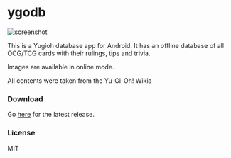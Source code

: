 ygodb
=====

![screenshot](https://cloud.githubusercontent.com/assets/1388219/12061104/d209b730-af4b-11e5-830b-e70abc3ed13e.png)

This is a Yugioh database app for Android. It has an offline database of all OCG/TCG cards with their rulings, tips and trivia. 

Images are available in online mode.

All contents were taken from the Yu-Gi-Oh! Wikia

### Download
Go [here](https://github.com/chinhodado/ygodb/releases) for the latest release.

### License
MIT
